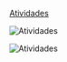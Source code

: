 [Atividades](https://drive.google.com/file/d/1LQB58Kim6w717_tyOEh-99ujBUinTh9t/view?usp=sharing)

![Atividades](https://drive.google.com/file/d/1LQB58Kim6w717_tyOEh-99ujBUinTh9t/view?usp=sharing)



![Atividades](https://github.com/user-attachments/assets/66c59cc5-6cf5-4208-99ab-47a1044056b5)
